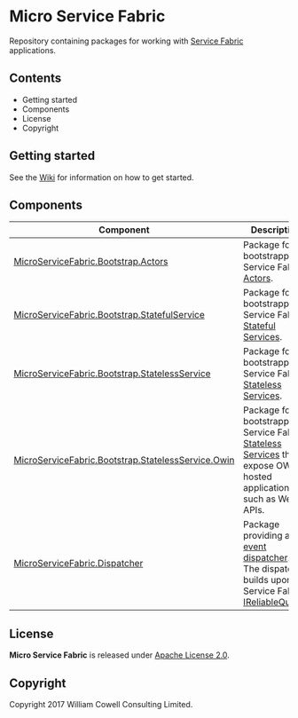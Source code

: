 # Micro Service Fabric

Repository containing packages for working with [Service Fabric](https://azure.microsoft.com/en-us/documentation/services/service-fabric/) applications.

## Contents

* Getting started
* Components
* License
* Copyright

## Getting started

See the [Wiki](https://github.com/wc2/micro-service-fabric/wiki) for information on how to get started.

## Components

| Component | Description |
| --------- | ----------- |
| [MicroServiceFabric.Bootstrap.Actors](https://www.nuget.org/packages/MicroServiceFabric.Bootstrap.Actors/) | Package for bootstrapping Service Fabric [Actors](https://azure.microsoft.com/en-us/documentation/articles/service-fabric-reliable-actors-introduction/). |
| [MicroServiceFabric.Bootstrap.StatefulService](https://www.nuget.org/packages/MicroServiceFabric.Bootstrap.StatefulServices/) | Package for bootstrapping Service Fabric [Stateful Services](https://azure.microsoft.com/en-us/documentation/articles/service-fabric-reliable-services-introduction/). |
| [MicroServiceFabric.Bootstrap.StatelessService](https://www.nuget.org/packages/MicroServiceFabric.Bootstrap.StatelessServices/) | Package for bootstrapping Service Fabric [Stateless Services](https://azure.microsoft.com/en-us/documentation/articles/service-fabric-reliable-services-introduction/). |
| [MicroServiceFabric.Bootstrap.StatelessService.Owin](https://www.nuget.org/packages/MicroServiceFabric.Bootstrap.StatelessServices.Owin/) | Package for bootstrapping Service Fabric [Stateless Services](https://azure.microsoft.com/en-us/documentation/articles/service-fabric-reliable-services-introduction/) that expose OWIN-hosted applications, such as Web APIs. |
| [MicroServiceFabric.Dispatcher](https://www.nuget.org/packages/MicroServiceFabric.Dispatcher/) | Package providing an [event dispatcher](https://en.wikipedia.org/wiki/Event_loop). The dispatcher builds upon the Service Fabric [IReliableQueue](https://msdn.microsoft.com/en-us/library/azure/dn971527.aspx?f=255&MSPPError=-2147217396). | 

## License

**Micro Service Fabric** is released under [Apache License 2.0](https://raw.githubusercontent.com/wc2/micro-service-fabric/master/LICENSE.txt).

## Copyright

Copyright 2017 William Cowell Consulting Limited.
